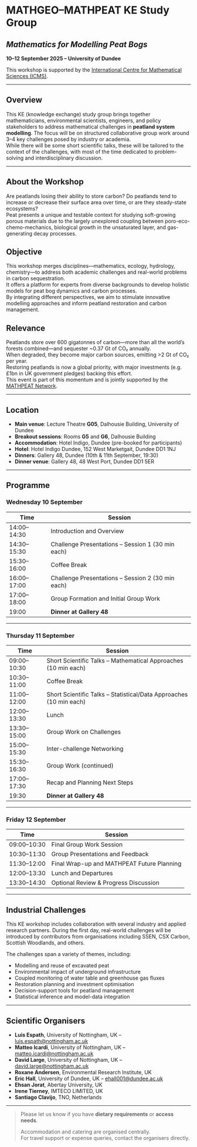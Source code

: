 # MATHGEO–MATHPEAT KE Study Group  
## *Mathematics for Modelling Peat Bogs*  
**10–12 September 2025 – University of Dundee**

This workshop is supported by the [International Centre for Mathematical Sciences (ICMS)](https://www.icms.org.uk/activities/workshop/mathgeo-modelling-of-peat-bogs).  

---

## Overview

This KE (knowledge exchange) study group brings together mathematicians, environmental scientists, engineers, and policy stakeholders to address mathematical challenges in **peatland system modelling**. 
The focus will be on structured collaborative group work around 3–4 key challenges posed by industry or academia.  
While there will be some short scientific talks, these will be tailored to the context of the challenges, with most of the time dedicated to problem-solving and interdisciplinary discussion.

---

## About the Workshop

Are peatlands losing their ability to store carbon? Do peatlands tend to increase or decrease their surface area over time, or are they steady-state ecosystems?  
Peat presents a unique and testable context for studying soft-growing porous materials due to the largely unexplored coupling between poro-eco-chemo-mechanics, biological growth in the unsaturated layer, and gas-generating decay processes.

## Objective

This workshop merges disciplines—mathematics, ecology, hydrology, chemistry—to address both academic challenges and real-world problems in carbon sequestration.  
It offers a platform for experts from diverse backgrounds to develop holistic models for peat bog dynamics and carbon processes.  
By integrating different perspectives, we aim to stimulate innovative modelling approaches and inform peatland restoration and carbon management.

## Relevance

Peatlands store over 600 gigatonnes of carbon—more than all the world’s forests combined—and sequester ~0.37 Gt of CO₂ annually.  
When degraded, they become major carbon sources, emitting >2 Gt of CO₂ per year.  
Restoring peatlands is now a global priority, with major investments (e.g. £1bn in UK government pledges) backing this effort.  
This event is part of this momentum and is jointly supported by the [MATHPEAT Network](https://mathpeatnetwork.wordpress.com).

---

## Location

- **Main venue**: Lecture Theatre **G05**, Dalhousie Building, University of Dundee  
- **Breakout sessions**: Rooms **G5** and **G6**, Dalhousie Building  
- **Accommodation**: Hotel Indigo, Dundee (pre-booked for participants)  
- **Hotel**: Hotel Indigo Dundee, 152 West Marketgait, Dundee DD1 1NJ  
- **Dinners**: Gallery 48, Dundee (10th & 11th September, 19:30)  
- **Dinner venue**: Gallery 48, 48 West Port, Dundee DD1 5ER

---

## Programme

### **Wednesday 10 September**

| Time           | Session                                       |
|----------------|-----------------------------------------------|
| 14:00–14:30    | Introduction and Overview                     |
| 14:30–15:30    | Challenge Presentations – Session 1 (30 min each)      |
| 15:30–16:00    | Coffee Break                                           |
| 16:00–17:00    | Challenge Presentations – Session 2 (30 min each)      |
| 17:00–18:00    | Group Formation and Initial Group Work                 |
| 19:00          | **Dinner at Gallery 48**                      |

---

### **Thursday 11 September**

| Time           | Session                                       |
|----------------|-----------------------------------------------|
| 09:00–10:30    | Short Scientific Talks – Mathematical Approaches (10 min each) |
| 10:30–11:00    | Coffee Break                                  |
| 11:00–12:00    | Short Scientific Talks – Statistical/Data Approaches (10 min each) |
| 12:00–13:30    | Lunch                                         |
| 13:30–15:00    | Group Work on Challenges                      |
| 15:00–15:30    | Inter-challenge Networking                    |
| 15:30–16:30    | Group Work (continued)                        |
| 17:00–17:30    | Recap and Planning Next Steps                 |
| 19:30          | **Dinner at Gallery 48**                      |

---

### **Friday 12 September**

| Time           | Session                                       |
|----------------|-----------------------------------------------|
| 09:00–10:30    | Final Group Work Session                      |
| 10:30–11:30    | Group Presentations and Feedback              |
| 11:30–12:00    | Final Wrap-up and MATHPEAT Future Planning    |
| 12:00–13:30    | Lunch and Departures                          |
| 13:30–14:30    | Optional Review & Progress Discussion         |

---

## Industrial Challenges

This KE workshop includes collaboration with several industry and applied research partners. During the first day, real-world challenges will be introduced by contributors from organisations including SSEN, CSX Carbon, Scottish Woodlands, and others.

The challenges span a variety of themes, including:

- Modelling and reuse of excavated peat  
- Environmental impact of underground infrastructure  
- Coupled monitoring of water table and greenhouse gas fluxes  
- Restoration planning and investment optimisation  
- Decision-support tools for peatland management  
- Statistical inference and model-data integration  

---

## Scientific Organisers

- **Luis Espath**, University of Nottingham, UK – [luis.espath@nottingham.ac.uk](mailto:luis.espath@nottingham.ac.uk)  
- **Matteo Icardi**, University of Nottingham, UK – [matteo.icardi@nottingham.ac.uk](mailto:matteo.icardi@nottingham.ac.uk)  
- **David Large**, University of Nottingham, UK – [david.large@nottingham.ac.uk](mailto:david.large@nottingham.ac.uk)  
- **Roxane Andersen**, Environmental Research Institute, UK  
- **Eric Hall**, University of Dundee, UK – [ehall001@dundee.ac.uk](mailto:ehall001@dundee.ac.uk)  
- **Ehsan Jorat**, Abertay University, UK  
- **Irene Tierney**, IMTECO LIMITED, UK  
- **Santiago Clavijo**, TNO, Netherlands

---

> Please let us know if you have **dietary requirements** or **access needs**.
>  
> Accommodation and catering are organised centrally.  
> For travel support or expense queries, contact the organisers directly.
